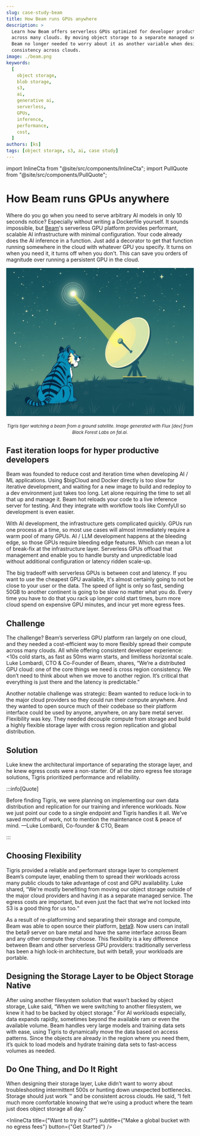 ```yaml
---
slug: case-study-beam
title: How Beam runs GPUs anywhere
description: >
  Learn how Beam offers serverless GPUs optimized for developer productivity,
  across many clouds. By moving object storage to a separate managed service,
  Beam no longer needed to worry about it as another variable when designing for
  consistency across clouds.
image: ./beam.png
keywords:
  [
    object storage,
    blob storage,
    s3,
    ai,
    generative ai,
    serverless,
    GPUs,
    inference,
    performance,
    cost,
  ]
authors: [ks]
tags: [object storage, s3, ai, case study]
---
```


import InlineCta from "@site/src/components/InlineCta"; import PullQuote from
"@site/src/components/PullQuote";

# How Beam runs GPUs anywhere

Where do you go when you need to serve arbitrary AI models in only 10 seconds notice? Especially without writing a Dockerfile yourself. It sounds impossible, but [Beam](https://beam.cloud)'s
serverless GPU platform provides performant, scalable AI infrastructure with
minimal configuration. Your code already does the AI inference in a function. Just add a decorator to get that function running somewhere in the cloud with whatever GPU you specify. It turns on when you need it, it turns off when you don't. This can save you orders of magnitude over running a persistent GPU in the cloud.

![Tigris tiger watching a beam from a ground satellite. Image generated with Flux [dev] from Black Forest Labs on fal.ai](./beam.png)

<center>
  <small>
    <em>
      Tigris tiger watching a beam from a ground satellite. Image generated with Flux [dev] from Black Forest
      Labs on fal.ai.
    </em>
  </small>
</center>
<!-- truncate -->

## Fast iteration loops for hyper productive developers

Beam was founded to reduce cost and iteration time when developing AI / ML
applications. Using \$bigCloud and Docker directly is too slow for iterative
development, and waiting for a new image to build and redeploy to a dev
environment just takes too long. Let alone requiring the time to set all that up
and manage it. Beam hot reloads your code to a live inference server for
testing. And they integrate with workflow tools like ComfyUI so development is
even easier.

With AI development, the infrastructure gets complicated quickly. GPUs run one
process at a time, so most use cases will almost immediately require a warm pool
of many GPUs. AI / LLM development happens at the bleeding edge, so those GPUs
require bleeding edge features. Which can mean a lot of break-fix at the
infrastructure layer. Serverless GPUs offload that management and enable you to
handle bursty and unpredictable load without additional configuration or latency
ridden scale-up.

The big tradeoff with serverless GPUs is between cost and latency. If you want to use the cheapest GPU available, it's almost certainly going to not be close to your user or the data. The speed of light is only so fast, sending 50GB to another continent is going to be slow no matter what you do. Every time you have to do that you rack up longer cold start times, burn more cloud spend on expensive GPU minutes, and incur yet more egress fees.

## Challenge

The challenge? Beam’s serverless GPU platform ran largely on one cloud, and they
needed a cost-efficient way to more flexibly spread their compute across many
clouds. All while offering consistent developer experience: \<10s cold starts,
as fast as 50ms warm starts, and limitless horizontal scale. Luke Lombardi, CTO
& Co-Founder of Beam, shares, “We’re a distributed GPU cloud: one of the core
things we need is cross region consistency. We don’t need to think about when we
move to another region. It’s critical that everything is just there and the
latency is predictable.”

Another notable challenge was strategic: Beam wanted to reduce lock-in to the
major cloud providers so they could run their compute anywhere. And they wanted
to open source much of their codebase so their platform interface could be used
by anyone, anywhere, on any bare metal server. Flexibility was key. They needed
decouple compute from storage and build a highly flexible storage layer with
cross region replication and global distribution.

## Solution

Luke knew the architectural importance of separating the storage layer, and he
knew egress costs were a non-starter. Of all the zero egress fee storage
solutions, Tigris prioritized performance and reliability.

:::info[Quote]

Before finding Tigris, we were planning on implementing our own data
distribution and replication for our training and inference workloads. Now we
just point our code to a single endpoint and Tigris handles it all. We've saved
months of work, not to mention the maintenance cost & peace of mind. —Luke
Lombardi, Co-founder & CTO, Beam

:::

## Choosing Flexibility

Tigris provided a reliable and performant storage layer to complement Beam’s
compute layer, enabling them to spread their workloads across many public clouds
to take advantage of cost and GPU availability. Luke shared, “We're mostly
benefiting from moving our object storage outside of the major cloud providers
and having it as a separate managed service. The egress costs are important, but
even just the fact that we're not locked into S3 is a good thing for us too.“

As a result of re-platforming and separating their storage and compute, Beam was
able to open source their platform,
[beta9](https://github.com/beam-cloud/beta9). Now users can install the beta9
server on bare metal and have the same interface across Beam and any other
compute they choose. This flexibility is a key difference between Beam and other
serverless GPU providers: traditionally serverless has been a high lock-in
architecture, but with beta9, your workloads are portable.

## Designing the Storage Layer to be Object Storage Native

After using another filesystem solution that wasn’t backed by object storage,
Luke said, “When we were switching to another filesystem, we knew it had to be
backed by object storage.” For AI workloads especially, data expands rapidly,
sometimes beyond the available ram or even the available volume. Beam handles
very large models and training data sets with ease, using Tigris to dynamically
move the data based on access patterns. Since the objects are already in the
region where you need them, it’s quick to load models and hydrate training data
sets to fast-access volumes as needed.

## Do One Thing, and Do It Right

When designing their storage layer, Luke didn’t want to worry about
troubleshooting intermittent 500s or hunting down unexpected bottlenecks.
Storage should just work :tm: and be consistent across clouds. He said, “I felt
much more comfortable knowing that we’re using a product where the team just
does object storage all day.”

<InlineCta
  title={"Want to try it out?"}
  subtitle={"Make a global bucket with no egress fees"}
  button={"Get Started"}
/>
